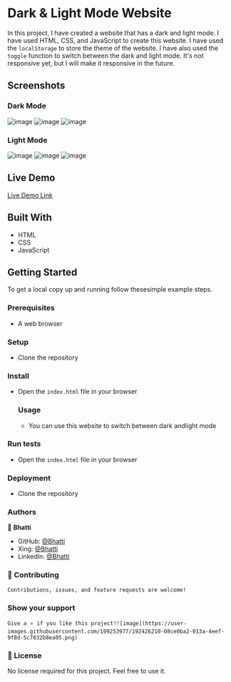 # Dark & Light Mode Website
 In this project, I have created a website that has a dark and light mode. I have used HTML, CSS, and JavaScript to create this website. I have used the `localStorage` to store the theme of the website. I have also used the `toggle` function to switch between the dark and light mode. It's not responsive yet, but I will make it responsive in the future. 
 ## Screenshots
### Dark Mode
![image](https://user-images.githubusercontent.com/109253977/192426451-04dbe498-c7ee-4934-b502-a358ce772b41.png)
![image](https://user-images.githubusercontent.com/109253977/192426475-f6fef83a-6c5a-420a-9eaa-febe8449d495.png)
![image](https://user-images.githubusercontent.com/109253977/192426532-ef2304fe-a627-4a76-b1a9-aa97a056f800.png)


### Light Mode
![image](https://user-images.githubusercontent.com/109253977/192426214-edd38a4b-4720-40c3-8fdb-a98b8580594d.png) 
![image](https://user-images.githubusercontent.com/109253977/192426333-9fd2ed60-456a-4075-adfd-a45bcf83ffd5.png)
![image](https://user-images.githubusercontent.com/109253977/192426373-4f00d393-2329-410c-a29a-4e85615719fa.png)
## Live Demo
[Live Demo Link](https://habiburrehmanbhattii.github.io/Light-Dark-mode/)
## Built With
- HTML
- CSS
- JavaScript
## Getting Started
To get a local copy up and running follow thesesimple example steps.
### Prerequisites
- A web browser
### Setup
 - Clone the repository
 ### Install
  - Open the `index.html` file in your browser
    ### Usage
    - You can use this website to switch between dark andlight mode
### Run tests
- Open the `index.html` file in your browser
### Deployment
- Clone the repository
### Authors
👤 **Bhatti**
- GitHub: [@Bhatti](https://github.com/HabibUrRehmanBhattii)
- Xing: [@Bhatti](https://www.xing.com/profile/HabibUrRehman_BHatti/cv)
- LinkedIn: [@Bhatti](https://www.linkedin.com/in/habib-ur-rehman-bhatti-884713103/)

### 🤝 Contributing
    Contributions, issues, and feature requests are welcome!
### Show your support
    Give a ⭐️ if you like this project!![image](https://user-images.githubusercontent.com/109253977/192426210-08ce0ba2-013a-4eef-9f8d-5c7032b8ea05.png)

### 📝 License
No license required for this project. Feel free to use it. 
